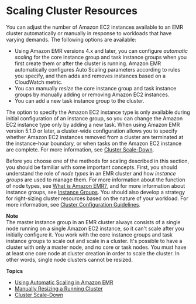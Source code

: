# Scaling Cluster Resources<a name="emr-scale-on-demand"></a>

You can adjust the number of Amazon EC2 instances available to an EMR cluster automatically or manually in response to workloads that have varying demands\. The following options are available:
+ Using Amazon EMR versions 4\.x and later, you can configure *automatic scaling* for the core instance group and task instance groups when you first create them or after the cluster is running\. Amazon EMR automatically configures Auto Scaling parameters according to rules you specify, and then adds and removes instances based on a CloudWatch metric\.
+ You can manually *resize* the core instance group and task instance groups by manually adding or removing Amazon EC2 instances\.
+ You can add a new task instance group to the cluster\.

The option to specify the Amazon EC2 instance type is only available during initial configuration of an instance group, so you can change the Amazon EC2 instance type only by adding a new task\. When using Amazon EMR version 5\.1\.0 or later, a cluster\-wide configuration allows you to specify whether Amazon EC2 instances removed from a cluster are terminated at the instance\-hour boundary, or when tasks on the Amazon EC2 instance are complete\. For more information, see [Cluster Scale\-Down](emr-scaledown-behavior.md)\.

Before you choose one of the methods for scaling described in this section, you should be familiar with some important concepts\. First, you should understand the role of *node types* in an EMR cluster and how *instance groups* are used to manage them\. For more information about the function of node types, see [What is Amazon EMR?](https://docs.aws.amazon.com/emr/latest/ManagementGuide/emr-what-is-emr.html), and for more information about instance groups, see [Instance Groups](https://docs.aws.amazon.com/emr/latest/ManagementGuide/InstanceGroups.html)\. You should also develop a strategy for right\-sizing cluster resources based on the nature of your workload\. For more information, see [Cluster Configuration Guidelines](https://docs.aws.amazon.com/emr/latest/ManagementGuide/emr-plan-instances-guidelines.html)\. 

**Note**  
The master instance group in an EMR cluster always consists of a single node running on a single Amazon EC2 instance, so it can't scale after you initially configure it\. You work with the core instance groups and task instance groups to scale out and scale in a cluster\. It's possible to have a cluster with only a master node, and no core or task nodes\. You must have at least one core node at cluster creation in order to scale the cluster\. In other words, single node clusters cannot be resized\.

**Topics**
+ [Using Automatic Scaling in Amazon EMR](emr-automatic-scaling.md)
+ [Manually Resizing a Running Cluster](emr-manage-resize.md)
+ [Cluster Scale\-Down](emr-scaledown-behavior.md)